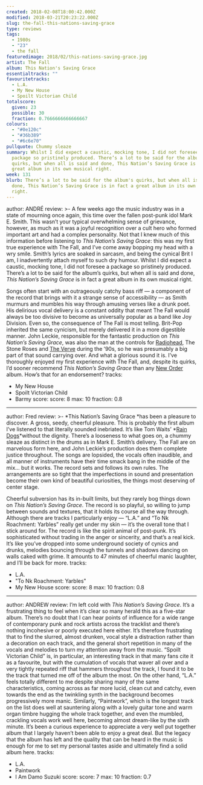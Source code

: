 ```yaml
---
created: 2018-02-08T18:00:42.000Z
modified: 2018-03-21T20:23:22.000Z
slug: the-fall-this-nations-saving-grace
type: reviews
tags:
  - 1980s
  - "23"
  - the fall
featuredimage: 2018/02/this-nations-saving-grace.jpg
artist: The Fall
album: This Nation's Saving Grace
essentialtracks: ""
favouritetracks:
  - L.A.
  - My New House
  - Spoilt Victorian Child
totalscore:
  given: 23
  possible: 30
  fraction: 0.7666666666666667
colours:
  - "#0e120c"
  - "#36b389"
  - "#6c6e70"
pullquote: Chummy sleaze
summary: Whilst I did expect a caustic, mocking tone, I did not foresee a
  package so pristinely produced. There’s a lot to be said for the album's
  quirks, but when all is said and done, This Nation’s Saving Grace is in fact a
  great album in its own musical right.
week: 131
blurb: There’s a lot to be said for the album's quirks, but when all is said and
  done, This Nation’s Saving Grace is in fact a great album in its own musical
  right.
---
```

author: ANDRÉ
review: >-
  A few weeks ago the music industry was in a state of mourning once again, this
  time over the fallen post-punk idol Mark E. Smith. This wasn’t your typical
  overwhelming sense of grievance, however, as much as it was a joyful
  recognition over a cult hero who formed important art and had a complex
  personality. Not that I knew much of this information before listening to
  *This Nation’s Saving Grace*: this was my first true experience with The Fall,
  and I’ve come away bopping my head with a wry smile. Smith’s lyrics are soaked
  in sarcasm, and being the cynical Brit I am, I inadvertently attach myself to
  such dry humour. Whilst I did expect a caustic, mocking tone, I did not
  foresee a package so pristinely produced. There’s a lot to be said for the
  album’s quirks, but when all is said and done, *This Nation’s Saving Grace* is
  in fact a great album in its own musical right.

  Songs often start with an outrageously catchy bass riff — a component of the record that brings with it a strange sense of accessibility — as Smith murmurs and mumbles his way through amusing verses like a drunk poet. His delirious vocal delivery is a constant oddity that meant The Fall would always be too divisive to become as universally popular as a band like Joy Division. Even so, the consequence of The Fall is most telling. Brit-Pop inherited the same cynicism, but merely delivered it in a more digestible manner. John Leckie, responsible for the fantastic production on *This Nation’s Saving Grace*, was also the man at the controls for [Radiohead](<reviews/radiohead-ok-computer/>), The Stone Roses and [The Verve](<reviews/the-verve-urban-hymns/>) during the ’90s, so he was presumably a big part of that sound carrying over. And what a glorious sound it is. I’ve thoroughly enjoyed my first experience with The Fall, and, despite its quirks, I’d sooner recommend *This Nation’s Saving Grace* than any [New Order](<reviews/new-order-power-corruption-and-lies/>) album. How’s that for an endorsement?
tracks:
  - My New House
  - ­­Spoilt Victorian Child
  - ­­Barmy
score:
  score: 8
  max: 10
  fraction: 0.8
---
author: Fred
review: >-
  *This Nation’s Saving Grace *has been a pleasure to discover. A gross, seedy,
  cheerful pleasure. This is probably the first album I’ve listened to that
  literally sounded inebriated. It’s like Tom Waits’ *[Rain
  Dogs](<reviews/tom-waits-rain-dogs/>)*without the
  dignity. There’s a looseness to what goes on, a chummy sleaze as distinct in
  the drums as in Mark E. Smith’s delivery. The Fall are on marvelous form here,
  and John Leckie’s production does them complete justice throughout. The songs
  are lopsided, the vocals often inaudible, and all manner of instruments have
  their time smack bang in the middle of the mix… but it works. The record sets
  and follows its own rules. The arrangements are so tight that the
  imperfections in sound and presentation become their own kind of beautiful
  curiosities, the things most deserving of center stage.

  Cheerful subversion has its in-built limits, but they rarely bog things down on *This Nation’s Saving Grace*. The record is so playful, so willing to jump between sounds and textures, that it holds its course all the way through. Although there are tracks I particularly enjoy — “L.A.” and “To Nk Roachment: Yarbles” really get under my skin — it’s the overall tone that I stick around for. The record is like the spirit animal of post-punk. It’s sophisticated without trading in the anger or sincerity, and that’s a real kick. It’s like you’ve dropped into some underground society of cynics and drunks, melodies bouncing through the tunnels and shadows dancing on walls caked with grime. It amounts to 47 minutes of cheerful manic laughter, and I’ll be back for more.
tracks:
  - L.A.
  - "­­To Nk Roachment: Yarbles"
  - ­­My New House
score:
  score: 8
  max: 10
  fraction: 0.8
---
author: ANDREW
review: I’m left cold with *This Nation’s Saving Grace*. It’s a frustrating
  thing to feel when it’s clear so many herald this as a five-star album.
  There’s no doubt that I can hear points of influence for a wide range of
  contemporary punk and rock artists across the tracklist and there’s nothing
  incohesive or poorly executed here either. It’s therefore frustrating that to
  find the slurred, almost drunken, vocal style a distraction rather than a
  decoration on each track, and the general short repetition in many of the
  vocals and melodies to turn my attention away from the music. “Spoilt
  Victorian Child” is, in particular, an interesting track in that many fans
  cite it as a favourite, but with the cumulation of vocals that waver all over
  and a very tightly repeated riff that hammers throughout the track, I found it
  to be the track that turned me off of the album the most. On the other hand,
  “L.A.” feels totally different to me despite sharing many of the same
  characteristics, coming across as far more lucid, clean cut and catchy, even
  towards the end as the twinkling synth in the background becomes progressively
  more manic. Similarly, “Paintwork”, which is the longest track on the list
  does well at sauntering along with a lovely guitar tone and warm organ timbre
  hugging the whole track together, and even the mumbled, crackling vocals work
  well here, becoming almost dream-like by the sixth minute. It’s been a curious
  experience to appreciate a very well put together album that I largely haven’t
  been able to enjoy a great deal. But the legacy that the album has left and
  the quality that can be heard in the music is enough for me to set my personal
  tastes aside and ultimately find a solid album here.
tracks:
  - L.A.
  - ­­Paintwork
  - ­­I Am Damo Suzuki
score:
  score: 7
  max: 10
  fraction: 0.7
